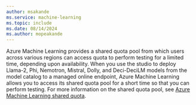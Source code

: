 ```yaml
---
author: msakande
ms.service: machine-learning
ms.topic: include
ms.date: 08/14/2024
ms.author: mopeakande
---
```


Azure Machine Learning provides a shared quota pool from which users across various regions can access quota to perform testing for a limited time, depending upon availability. 
When you use the studio to deploy Llama-2, Phi, Nemotron, Mistral, Dolly, and Deci-DeciLM models from the model catalog to a managed online endpoint, Azure Machine Learning allows you to access its shared quota pool for a short time so that you can perform testing. For more information on the shared quota pool, see [Azure Machine Learning shared quota](how-to-manage-quotas.md#azure-machine-learning-shared-quota).